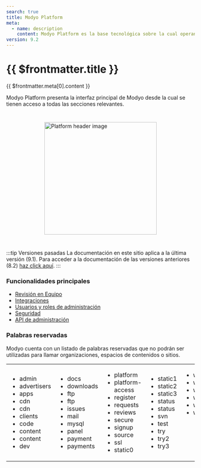 ```yaml
---
search: true
title: Modyo Platform
meta:
  - name: description
    content: Modyo Platform es la base tecnológica sobre la cual operan las aplicaciones de Modyo como Channels, Content, y Customers y en ella encontramos todo lo necesario para poder realizar las configuraciones transversales más relevantes. 
version: 9.2
---
```


# {{ $frontmatter.title }}

{{ $frontmatter.meta[0].content }}

Modyo Platform presenta la interfaz principal de Modyo desde la cual se tienen acceso a todas las secciones relevantes.

<img src="/assets/img/platform/header.jpg" alt="Platform header image" style="margin: 40px auto; width: 300px; display: block;">

:::tip Versiones pasadas
La documentación en este sitio aplica a la última versión (9.1). Para acceder a la documentación de las versiones anteriores (8.2) [haz click aquí](/assets/pdf/Modyo82Docs.pdf).
:::

### Funcionalidades principales

- [Revisión en Equipo](/es/platform/core/key-concepts.html)
- [Integraciones](/es/platform/core/integrations)
- [Usuarios y roles de administración](/es/platform/core/roles.html)
- [Seguridad](/es/platform/core/security.html)
- [API de administración](/es/platform/core/api.html)


### Palabras reservadas
Modyo cuenta con un listado de palabras reservadas que no podrán ser utilizadas para llamar organizaciones, espacios de contenidos o sitios.
<table style="border: none;"><tr style="border: none;">
<td style="border: none;"><ul>
<li>admin</li>
<li>advertisers</li>
<li>apps</li>
<li>cdn</li>
<li>cdn</li>
<li>clients</li>
<li>code</li>
<li>content</li>
<li>content</li>
<li>dev</li>
</ul></td>
<td style="border: none;"><ul>
<li>docs</li>
<li>downloads</li>
<li>ftp</li>
<li>ftp</li>
<li>issues</li>
<li>mail</li>
<li>mysql</li>
<li>panel</li>
<li>payment</li>
<li>payments</li>
</ul></td>
<td style="border: none;"><ul>
<li>platform</li>
<li>platform-access</li>
<li>register</li>
<li>requests</li>
<li>reviews</li>
<li>secure</li>
<li>signup</li>
<li>source</li>
<li>ssl</li>
<li>static0</li>
</ul></td>
<td style="border: none;"><ul>
<li>static1</li>
<li>static2</li>
<li>static3</li>
<li>status</li>
<li>status</li>
<li>svn</li>
<li>test</li>
<li>try</li>
<li>try2</li>
<li>try3</li>
</ul></td>
<td style="border: none; vertical-align: top;"><ul>
<li>w2</li>
<li>w3</li>
<li>webmail</li>
<li>welcome</li>
<li>www</li>
<li>wwww</li>
</ul></td>
</tr>
</table>
